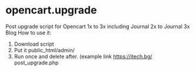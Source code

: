 # opencart.upgrade
Post upgrade script for Opencart 1x to 3x including Journal 2x to Journal 3x Blog
How to use it:
1. Download script
2. Put it public_html/admin/
3. Run once and delete after. (example link https://itech.bg/ post_upgrade.php
